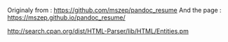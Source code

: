 
Originaly from : https://github.com/mszep/pandoc_resume
And the page : https://mszep.github.io/pandoc_resume/

http://search.cpan.org/dist/HTML-Parser/lib/HTML/Entities.pm
